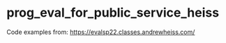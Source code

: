 # prog_eval_for_public_service_heiss

Code examples from: https://evalsp22.classes.andrewheiss.com/ 
